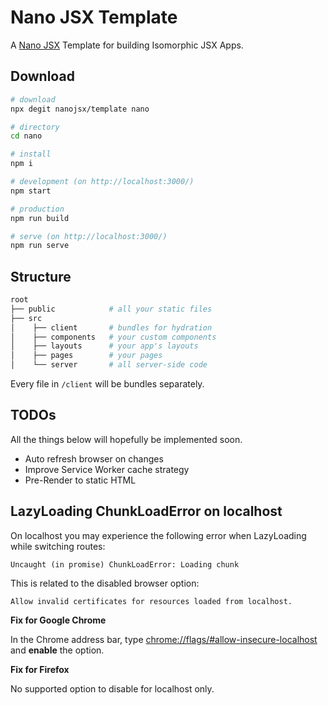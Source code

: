 # Nano JSX Template

A [Nano JSX](https://nanojsx.github.io/) Template for building Isomorphic JSX Apps.

## Download

```bash
# download
npx degit nanojsx/template nano

# directory
cd nano

# install
npm i

# development (on http://localhost:3000/)
npm start

# production
npm run build

# serve (on http://localhost:3000/)
npm run serve
```

## Structure

```bash
root
├── public            # all your static files
├── src
│    ├── client       # bundles for hydration
│    ├── components   # your custom components
│    ├── layouts      # your app's layouts
│    ├── pages        # your pages
│    └── server       # all server-side code
```

Every file in `/client` will be bundles separately.

## TODOs

All the things below will hopefully be implemented soon.

- Auto refresh browser on changes
- Improve Service Worker cache strategy
- Pre-Render to static HTML

## LazyLoading ChunkLoadError on localhost

On localhost you may experience the following error when LazyLoading while switching routes:

```
Uncaught (in promise) ChunkLoadError: Loading chunk
```

This is related to the disabled browser option:

```
Allow invalid certificates for resources loaded from localhost.
```

**Fix for Google Chrome**

In the Chrome address bar, type [chrome://flags/#allow-insecure-localhost](chrome://flags/#allow-insecure-localhost) and **enable** the option.

**Fix for Firefox**

No supported option to disable for localhost only.
